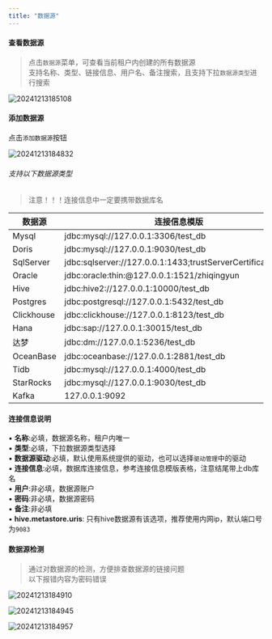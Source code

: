 ```yaml
---
title: "数据源"
---
```


#### 查看数据源

> 点击`数据源`菜单，可查看当前租户内创建的所有数据源 <br/>
> 支持名称、类型、链接信息、用户名、备注搜索，且支持下拉`数据源类型`进行搜索

![20241213185108](https://img.isxcode.com/picgo/20241213185108.png)

#### 添加数据源

点击`添加数据源`按钮

![20241213184832](https://img.isxcode.com/picgo/20241213184832.png)

###### 支持以下数据源类型

> 注意！！！连接信息中一定要携带数据库名

| 数据源        | 连接信息模版                                                      |
|------------|-------------------------------------------------------------|
| Mysql      | jdbc:mysql://127.0.0.1:3306/test_db                         |
| Doris      | jdbc:mysql://127.0.0.1:9030/test_db                         |
| SqlServer  | jdbc:sqlserver://127.0.0.1:1433;trustServerCertificate=true | 
| Oracle     | jdbc:oracle:thin:@127.0.0.1:1521/zhiqingyun                 |
| Hive       | jdbc:hive2://127.0.0.1:10000/test_db                        |
| Postgres   | jdbc:postgresql://127.0.0.1:5432/test_db                    |
| Clickhouse | jdbc:clickhouse://127.0.0.1:8123/test_db                    |
| Hana       | jdbc:sap://127.0.0.1:30015/test_db                          |
| 达梦         | jdbc:dm://127.0.0.1:5236/test_db                            |
| OceanBase  | jdbc:oceanbase://127.0.0.1:2881/test_db                     | 
| Tidb       | jdbc:mysql://127.0.0.1:4000/test_db                         | 
| StarRocks  | jdbc:mysql://127.0.0.1:9030/test_db                         | 
| Kafka      | 127.0.0.1:9092                                              | 

#### 连接信息说明

▪ **名称**:必填，数据源名称，租户内唯一 <br/>
▪ **类型**:必填，下拉数据源类型选择 <br/>
▪ **数据源驱动**:必填，默认使用系统提供的驱动，也可以选择`驱动管理`中的驱动 <br/>
▪ **连接信息**:必填，数据库连接信息，参考连接信息模版表格，注意结尾带上db库名 <br/>
▪ **用户**:非必填，数据源账户 <br/>
▪ **密码**:非必填，数据源密码 <br/>
▪ **备注**:非必填 <br/>
▪ **hive.metastore.uris**: 只有hive数据源有该选项，推荐使用内网ip，默认端口号为`9083`

#### 数据源检测

> 通过对数据源的检测，方便排查数据源的链接问题 <br/>
> 以下报错内容为密码错误

![20241213184910](https://img.isxcode.com/picgo/20241213184910.png)

![20241213184945](https://img.isxcode.com/picgo/20241213184945.png)

![20241213184957](https://img.isxcode.com/picgo/20241213184957.png)

